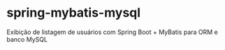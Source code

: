 # spring-mybatis-mysql
Exibição de listagem de usuários com Spring Boot + MyBatis para ORM e banco MySQL
